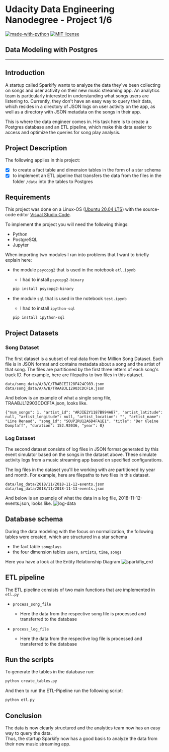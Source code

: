 # Udacity Data Engineering Nanodegree - Project 1/6
[![made-with-python](https://img.shields.io/badge/Made%20with-Python-1f425f.svg?style=flat-square&logo=appveyor)](https://www.python.org/)
[![MIT license](https://img.shields.io/badge/License-MIT-blue.svg?style=flat-square&logo=appveyor)](https://lbesson.mit-license.org/)

## Data Modeling with Postgres  
---  
  
## Introduction  
A startup called Sparkify wants to analyze the data they've been collecting on songs and user activity on their new music streaming app. An analytics team is particularly interested in understanding what songs users are listening to. Currently, they don't have an easy way to query their data, which resides in a directory of JSON logs on user activity on the app, as well as a directory with JSON metadata on the songs in their app.  

This is where the data engineer comes in. His task here is to create a Postgres database and an ETL pipeline, which make this data easier to access and optimize the queries for song play analysis.


## Project Description

The following applies in this project:
- [x] to create a fact table and dimension tables in the form of a star schema
- [x] to implement an ETL pipeline that transfers the data from the files in the folder `/data` into the tables to Postgres

## Requirements

This project was done on a Linux-OS ([Ubuntu 20.04 LTS](https://ubuntu.com/download/desktop)) with the source-code editor [Visual Studio Code](https://code.visualstudio.com/).

To implement the project you will need the following things:
- Python
- PostgreSQL
- Jupyter

When importing two modules I ran into problems that I want to briefly explain here:
- the module `psycopg2` that is used in the notebook `etl.ipynb`
  - I had to install `psycopg2-binary`
  
  ```bash
  pip install psycopg2-binary
  ```
- the module `sql` that is used in the notebook `test.ipynb`
  - I had to install `ipython-sql`

  ```bash
  pip install ipython-sql
  ```

## Project Datasets 

### Song Dataset

The first dataset is a subset of real data from the Million Song Dataset. Each file is in JSON format and contains metadata about a song and the artist of that song. The files are partitioned by the first three letters of each song's track ID. For example, here are filepaths to two files in this dataset.
```
data/song_data/A/B/C/TRABCEI128F424C983.json
data/song_data/A/A/B/TRAABJL12903CDCF1A.json
```
And below is an example of what a single song file, TRAABJL12903CDCF1A.json, looks like.
```
{"num_songs": 1, "artist_id": "ARJIE2Y1187B994AB7", "artist_latitude": null, "artist_longitude": null, "artist_location": "", "artist_name": "Line Renaud", "song_id": "SOUPIRU12A6D4FA1E1", "title": "Der Kleine Dompfaff", "duration": 152.92036, "year": 0}
```

### Log Dataset

The second dataset consists of log files in JSON format generated by this event simulator based on the songs in the dataset above. These simulate activity logs from a music streaming app based on specified configurations.  

The log files in the dataset you'll be working with are partitioned by year and month. For example, here are filepaths to two files in this dataset.
```
data/log_data/2018/11/2018-11-12-events.json
data/log_data/2018/11/2018-11-13-events.json
```
And below is an example of what the data in a log file, 2018-11-12-events.json, looks like.
![log-data](https://user-images.githubusercontent.com/32474126/101525452-a4059a00-398b-11eb-9fc5-4e5d57a0a86c.png)

## Database schema

During the data modeling with the focus on normalization, the following tables were created, which are structured in a star schema
- the fact table `songplays`
- the four dimension tables `users`, `artists`, `time`, `songs`

Here you have a look at the Entity Relationship Diagram
![sparkifiy_erd](https://user-images.githubusercontent.com/32474126/101525537-bc75b480-398b-11eb-857f-1813135e178e.png)

## ETL pipeline

The ETL pipeline consists of two main functions that are implemented in `etl.py`

- `process_song_file`
  - Here the data from the respective song file is processed and transferred to the database

- `process_log_file`
  - Here the data from the respective log file is processed and transferred to the database

## Run the scripts
To generate the tables in the database run:
```bash
python create_tables.py
```
And then to run the ETL-Pipeline run the following script:
```bash
python etl.py
```

## Conclusion
The data is now clearly structured and the analytics team now has an easy way to query the data.  
Thus, the startup Sparkify now has a good basis to analyze the data from their new music streaming app.